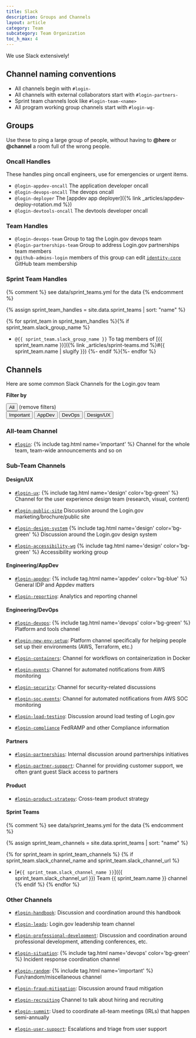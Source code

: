 ```yaml
---
title: Slack
description: Groups and Channels
layout: article
category: Team
subcategory: Team Organization
toc_h_max: 4
---
```


We use Slack extensively!

## Channel naming conventions

- All channels begin with `#login-`
- All channels with external collaborators start with `#login-partners-`
- Sprint team channels look like `#login-team-<name>`
- All program working group channels start with `#login-wg-`

## Groups

Use these to ping a large group of people, without having to **@here** or **@channel** a room full of the wrong people.

### Oncall Handles

These handles ping oncall engineers, use for emergencies or urgent items.

- `@login-appdev-oncall` The application developer oncall
- `@login-devops-oncall` The devops oncall
- `@login-deployer` The [appdev app deployer]({% link _articles/appdev-deploy-rotation.md %})
- `@login-devtools-oncall` The devtools developer oncall

### Team Handles

- `@login-devops-team` Group to tag the Login.gov devops team
- `@login-partnerships-team` Group to address Login.gov partnerships team members
- `@github-admins-login` members of this group can edit [`identity-core`](https://github.com/orgs/18F/teams/identity-core) GitHub team membership

### Sprint Team Handles

{% comment %}
see data/sprint_teams.yml for the data
{% endcomment %}

{% assign sprint_team_handles = site.data.sprint_teams | sort: "name" %}

{% for sprint_team in sprint_team_handles %}{% if sprint_team.slack_group_name %}
- `@{{ sprint_team.slack_group_name }}` To tag members of [{{ sprint_team.name }}]({% link _articles/sprint-teams.md %}#{{ sprint_team.name | slugify }})
{%- endif %}{%- endfor %}


## Channels

Here are some common Slack Channels for the Login.gov team


**Filter by**

<div class="margin-bottom-05">
  <button class="usa-button" data-action="channel-filter" data-filter="all">
    All
  </button>
  (remove filters)
</div>

<div>
  <button class="usa-button usa-button--outline" data-action="channel-filter" data-filter="important">
    Important
  </button>
  <button class="usa-button usa-button--outline" data-action="channel-filter" data-filter="appdev">
    AppDev
  </button>
  <button class="usa-button usa-button--outline" data-action="channel-filter" data-filter="devops">
    DevOps
  </button>
  <button class="usa-button usa-button--outline" data-action="channel-filter" data-filter="design">
    Design/UX
  </button>
</div>

### All-team Channel

- [`#login`](https://gsa-tts.slack.com/archives/C5AUR5XUK):
  {% include tag.html name='important' %}
  Channel for the whole team, team-wide announcements and so on

### Sub-Team Channels

#### Design/UX

- [`#login-ux`](https://gsa-tts.slack.com/archives/CEUQ9FXNJ):
  {% include tag.html name='design' color='bg-green' %}
  Channel for the user experience design team (research, visual, content)

- [`#login-public-site`](https://gsa-tts.slack.com/archives/CNZCW01PX)
  Discussion around the Login.gov marketing/brochure/public site

- [`#login-design-system`](https://gsa-tts.slack.com/archives/C01JVKYE4KD)
  {% include tag.html name='design' color='bg-green' %}
  Discussion around the Login.gov design system

- [`#login-accessibility-wg`](https://gsa-tts.slack.com/archives/C01C89LM6UF)
  {% include tag.html name='design' color='bg-green' %}
  Accessibility working group

#### Engineering/AppDev

- [`#login-appdev`](https://gsa-tts.slack.com/archives/C0NGESUN5):
  {% include tag.html name='appdev' color='bg-blue' %}
  General IDP and Appdev matters

- [`#login-reporting`](https://gsa-tts.slack.com/archives/C5E7EJWF7):
  Analytics and reporting channel

#### Engineering/DevOps

- [`#login-devops`](https://gsa-tts.slack.com/archives/C16RSBG49):
  {% include tag.html name='devops' color='bg-green' %}
  Platform and tools channel

- [`#login-new-env-setup`](https://gsa-tts.slack.com/archives/CMW9H0RFX):
  Platform channel specifically for helping people set up their environments (AWS, Terraform, etc.)

- [`#login-containers`](https://gsa-tts.slack.com/archives/CUBGZS3SB):
  Channel for workflows on containerization in Docker

- [`#login-events`](https://gsa-tts.slack.com/archives/C42TZ3K5H):
  Channel for automated notifications from AWS monitoring

- [`#login-security`](https://gsa-tts.slack.com/archives/CA7NE63SB):
  Channel for security-related discussions

- [`#login-soc-events`](https://gsa-tts.slack.com/archives/C9HUJFC6R):
  Channel for automated notifications from AWS SOC monitoring

- [`#login-load-testing`](https://gsa-tts.slack.com/archives/C010L0SE4E8):
  Discussion around load testing of Login.gov

- [`#login-compliance`](https://gsa-tts.slack.com/archives/C3X5AJ8RK)
  FedRAMP and other Compliance information

#### Partners

- [`#login-partnerships`](https://gsa-tts.slack.com/archives/C23LEJLMC):
  Internal discussion around partnerships initiatives

- [`#login-partner-support`](https://gsa-tts.slack.com/archives/CG64NU5C7):
  Channel for providing customer support, we often grant guest Slack access to partners

#### Product

- [`#login-product-strategy`](https://gsa-tts.slack.com/archives/CR2SSAFRQ):
  Cross-team product strategy

#### Sprint Teams

{% comment %}
see data/sprint_teams.yml for the data
{% endcomment %}

{% assign sprint_team_channels = site.data.sprint_teams | sort: "name" %}

{% for sprint_team in sprint_team_channels %}
{% if sprint_team.slack_channel_name and sprint_team.slack_channel_url %}
- [`#{{ sprint_team.slack_channel_name }}`]({{ sprint_team.slack_channel_url }})
  Team {{ sprint_team.name }} channel
{% endif %}
{% endfor %}

### Other Channels

- [`#login-handbook`](https://gsa-tts.slack.com/archives/CR6BF3CQK):
  Discussion and coordination around this handbook

- [`#login-leads`](https://gsa-tts.slack.com/archives/CR3TL6JTB):
  Login.gov leadership team channel

- [`#login-professional-development`](https://gsa-tts.slack.com/archives/C013NBL04AF):
  Discussion and coordination around professional development, attending conferences, etc.

- [`#login-situation`](https://gsa-tts.slack.com/archives/C5QUGUANN):
  {% include tag.html name='devops' color='bg-green' %}
  Incident response coordination channel

- [`#login-random`](https://gsa-tts.slack.com/archives/CNMN7K2MA):
  {% include tag.html name='important' %}
  Fun/random/miscellaneous channel

- [`#login-fraud-mitigation`](https://gsa-tts.slack.com/archives/C01987XHBM2):
  Discussion around fraud mitigation

- [`#login-recruiting`](https://gsa-tts.slack.com/archives/CHK3G5XGX)
  Channel to talk about hiring and recruiting

- [`#login-summit`](https://gsa-tts.slack.com/archives/C53JYK1CH):
  Used to coordinate all-team meetings (IRLs) that happen semi-annually

- [`#login-user-support`](https://gsa-tts.slack.com/archives/C20J64X6V):
  Escalations and triage from user support

<script type="text/javascript">
  function setButtonHighlighted(button, highlighted) {
    if (highlighted) {
      button.classList.remove('usa-button--outline');
    } else {
      button.classList.add('usa-button--outline');
    }
  }

  function setElemVisible(elem, visible) {
    if (visible) {
      elem.classList.remove('display-none');
    } else {
      elem.classList.add('display-none');
    }
  }

  document.querySelectorAll('[data-action=channel-filter]').forEach(function(elem) {
    elem.onclick = function() {
      var thisButton = this;
      var filterName = thisButton.getAttribute('data-filter');

      document.querySelectorAll('[data-action=channel-filter]').forEach(function(button) {
        setButtonHighlighted(button, thisButton == button);
      });

      if (filterName == 'all') {
        document.querySelectorAll('[role=main] li').forEach(function(li) {
          setElemVisible(li, true);
        });
      } else {
        document.querySelectorAll('[role=main] li').forEach(function(li) {
          var matchesFilter = !!li.querySelector('[data-filter=' + filterName + ']');
          var isImportant = !!li.querySelector('[data-filter=important]');

          setElemVisible(li, matchesFilter || isImportant);
        });
      }
    };
  });
</script>
